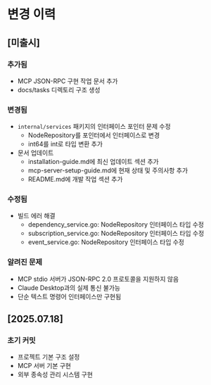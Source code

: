 # 변경 이력

## [미출시]

### 추가됨
- MCP JSON-RPC 구현 작업 문서 추가
- docs/tasks 디렉토리 구조 생성

### 변경됨
- `internal/services` 패키지의 인터페이스 포인터 문제 수정
  - NodeRepository를 포인터에서 인터페이스로 변경
  - int64를 int로 타입 변환 추가
- 문서 업데이트
  - installation-guide.md에 최신 업데이트 섹션 추가
  - mcp-server-setup-guide.md에 현재 상태 및 주의사항 추가
  - README.md에 개발 작업 섹션 추가

### 수정됨
- 빌드 에러 해결
  - dependency_service.go: NodeRepository 인터페이스 타입 수정
  - subscription_service.go: NodeRepository 인터페이스 타입 수정
  - event_service.go: NodeRepository 인터페이스 타입 수정

### 알려진 문제
- MCP stdio 서버가 JSON-RPC 2.0 프로토콜을 지원하지 않음
- Claude Desktop과의 실제 통신 불가능
- 단순 텍스트 명령어 인터페이스만 구현됨

## [2025.07.18]

### 초기 커밋
- 프로젝트 기본 구조 설정
- MCP 서버 기본 구현
- 외부 종속성 관리 시스템 구현